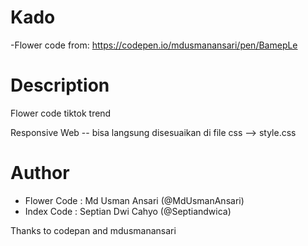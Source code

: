 # Kado

-Flower code from: https://codepen.io/mdusmanansari/pen/BamepLe

# Description

Flower code tiktok trend

Responsive Web -- bisa langsung disesuaikan di file css --> style.css

# Author

- Flower Code : Md Usman Ansari (@MdUsmanAnsari)
- Index Code : Septian Dwi Cahyo (@Septiandwica)

Thanks to codepan and mdusmanansari
